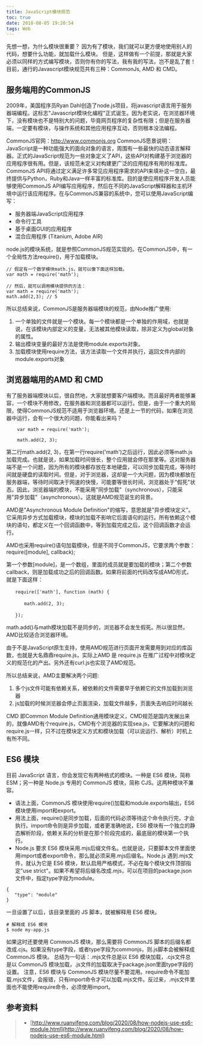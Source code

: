 ```yaml
---
title: JavaScript模块规范
toc: true
date: 2018-08-05 19:20:54
tags: Web
---
```


先想一想，为什么模块很重要？
因为有了模块，我们就可以更方便地使用别人的代码，想要什么功能，就加载什么模块。
但是，这样做有一个前提，那就是大家必须以同样的方式编写模块，否则你有你的写法，我有我的写法，岂不是乱了套！
目前，通行的Javascript模块规范共有三种：CommonJs, AMD 和 CMD。

## 服务端用的CommonJS

2009年，美国程序员Ryan Dahl创造了node.js项目，将javascript语言用于服务器端编程。这标志"Javascript模块化编程"正式诞生。因为老实说，在浏览器环境下，没有模块也不是特别大的问题，毕竟网页程序的复杂性有限；但是在服务器端，一定要有模块，与操作系统和其他应用程序互动，否则根本没法编程。

CommonJS官网：http://www.commonjs.org
CommonJS愿景说明：JavaScript是一种功能强大的面向对象的语言，周围有一些最快的动态语言解释器。正式的JavaScript规范为一些对象定义了API，这些API对构建基于浏览器的应用程序很有用。但是，该规范未定义对构建更广泛的应用程序有用的标准库。 CommonJS API将通过定义满足许多常见应用程序需求的API来填补这一空白，最终提供与Python，Ruby和Java一样丰富的标准库。目的是使应用程序开发人员能够使用CommonJS API编写应用程序，然后在不同的JavaScript解释器和主机环境中运行该应用程序。在与CommonJS兼容的系统中，您可以使用JavaScript编写：
- 服务器端JavaScript应用程序
- 命令行工具
- 基于桌面GUI的应用程序 
- 混合应用程序 (Titanium, Adobe AIR)

node.js的模块系统，就是参照CommonJS规范实现的。在CommonJS中，有一个全局性方法require()，用于加载模块。
```
// 假定有一个数学模块math.js，就可以像下面这样加载。
var math = require('math');

// 然后，就可以调用模块提供的方法：
var math = require('math');
math.add(2,3); // 5
```

所以总结来说，CommonJS是服务器端模块的规范，由Node推广使用:

1. 一个单独的文件就是一个模块。每一个模块都是一个单独的作用域，也就是说，在该模块内部定义的变量，无法被其他模块读取，除非定义为global对象的属性。
2. 输出模块变量的最好方法是使用module.exports对象。
3. 加载模块使用require方法，该方法读取一个文件并执行，返回文件内部的module.exports对象

## 浏览器端用的AMD 和 CMD
有了服务器端模块以后，很自然地，大家就想要客户端模块。而且最好两者能够兼容，一个模块不用修改，在服务器和浏览器都可以运行。但是，由于一个重大的局限，使得CommonJS规范不适用于浏览器环境。还是上一节的代码，如果在浏览器中运行，会有一个很大的问题，你能看出来吗？

```
    var math = require('math');

    math.add(2, 3);
```

第二行math.add(2, 3)，在第一行require('math')之后运行，因此必须等math.js加载完成。也就是说，如果加载时间很长，整个应用就会停在那里等。这对服务器端不是一个问题，因为所有的模块都存放在本地硬盘，可以同步加载完成，等待时间就是硬盘的读取时间。但是，对于浏览器，这却是一个大问题，因为模块都放在服务器端，等待时间取决于网速的快慢，可能要等很长时间，浏览器处于"假死"状态。因此，浏览器端的模块，不能采用"同步加载"（synchronous），只能采用"异步加载"（asynchronous）。这就是AMD规范诞生的背景。

AMD是"Asynchronous Module Definition"的缩写，意思就是"异步模块定义"。它采用异步方式加载模块，模块的加载不影响它后面语句的运行。所有依赖这个模块的语句，都定义在一个回调函数中，等到加载完成之后，这个回调函数才会运行。

AMD也采用require()语句加载模块，但是不同于CommonJS，它要求两个参数：require([module], callback);

第一个参数[module]，是一个数组，里面的成员就是要加载的模块；第二个参数callback，则是加载成功之后的回调函数。如果将前面的代码改写成AMD形式，就是下面这样：

```
　　require(['math'], function (math) {

　　　　math.add(2, 3);

　　});
```
math.add()与math模块加载不是同步的，浏览器不会发生假死。所以很显然，AMD比较适合浏览器环境。

由于不是JavaScript原生支持，使用AMD规范进行页面开发需要用到对应的库函数，也就是大名鼎鼎require.js，实际上AMD 是 require.js 在推广过程中对模块定义的规范化的产出。另外还有curl.js也实现了AMD规范。

所以总结来说，AMD主要解决两个问题:

1. 多个js文件可能有依赖关系，被依赖的文件需要早于依赖它的文件加载到浏览器
2. js加载的时候浏览器会停止页面渲染，加载文件越多，页面失去响应时间越长

CMD 即Common Module Definition通用模块定义，CMD规范是国内发展出来的，就像AMD有个require.js，CMD有个浏览器的实现sea.js，它要解决的问题和require.js一样，只不过在模块定义方式和模块加载（可以说运行、解析）时机上有所不同。



## ES6 模块
目前 JavaScript 语言，你会发现它有两种格式的模块。一种是 ES6 模块，简称 ESM；另一种是 Node.js 专用的 CommonJS 模块，简称 CJS。这两种模块不兼容。

- 语法上面，CommonJS 模块使用require()加载和module.exports输出，ES6 模块使用import和export。
- 用法上面，require()是同步加载，后面的代码必须等待这个命令执行完，才会执行。import命令则是异步加载，或者更准确地说，ES6 模块有一个独立的静态解析阶段，依赖关系的分析是在那个阶段完成的，最底层的模块第一个执行。
- Node.js 要求 ES6 模块采用.mjs后缀文件名。也就是说，只要脚本文件里面使用import或者export命令，那么就必须采用.mjs后缀名。Node.js 遇到.mjs文件，就认为它是 ES6 模块，默认启用严格模式，不必在每个模块文件顶部指定"use strict"。如果不希望将后缀名改成.mjs，可以在项目的package.json文件中，指定type字段为module。
```
{
   "type": "module"
}
```
一旦设置了以后，该目录里面的 JS 脚本，就被解释用 ES6 模块。
```
# 解释成 ES6 模块
$ node my-app.js
```
如果这时还要使用 CommonJS 模块，那么需要将 CommonJS 脚本的后缀名都改成.cjs。如果没有type字段，或者type字段为commonjs，则.js脚本会被解释成 CommonJS 模块。
总结为一句话：.mjs文件总是以 ES6 模块加载，.cjs文件总是以 CommonJS 模块加载，.js文件的加载取决于package.json里面type字段的设置。
注意，ES6 模块与 CommonJS 模块尽量不要混用。require命令不能加载.mjs文件，会报错，只有import命令才可以加载.mjs文件。反过来，.mjs文件里面也不能使用require命令，必须使用import。

## 参考资料
> - [http://www.ruanyifeng.com/blog/2020/08/how-nodejs-use-es6-module.html](http://www.ruanyifeng.com/blog/2020/08/how-nodejs-use-es6-module.html)